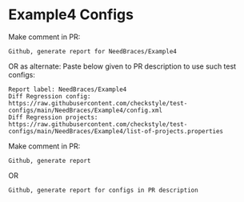 # Example4 Configs
Make comment in PR:
```
Github, generate report for NeedBraces/Example4
```
OR as alternate:
Paste below given to PR description to use such test configs:
```
Report label: NeedBraces/Example4
Diff Regression config: https://raw.githubusercontent.com/checkstyle/test-configs/main/NeedBraces/Example4/config.xml
Diff Regression projects: https://raw.githubusercontent.com/checkstyle/test-configs/main/NeedBraces/Example4/list-of-projects.properties
```
Make comment in PR:
```
Github, generate report
```
OR
```
Github, generate report for configs in PR description
```

